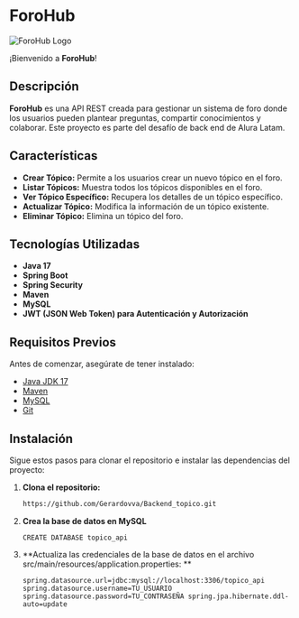 # ForoHub

![ForoHub Logo](https://your-logo-url.com/logo.png)

¡Bienvenido a **ForoHub**!

## Descripción

**ForoHub** es una API REST creada para gestionar un sistema de foro donde los usuarios pueden plantear preguntas, compartir conocimientos y colaborar. Este proyecto es parte del desafío de back end de Alura Latam.

## Características

- **Crear Tópico:** Permite a los usuarios crear un nuevo tópico en el foro.
- **Listar Tópicos:** Muestra todos los tópicos disponibles en el foro.
- **Ver Tópico Específico:** Recupera los detalles de un tópico específico.
- **Actualizar Tópico:** Modifica la información de un tópico existente.
- **Eliminar Tópico:** Elimina un tópico del foro.

## Tecnologías Utilizadas

- **Java 17**
- **Spring Boot**
- **Spring Security**
- **Maven**
- **MySQL**
- **JWT (JSON Web Token) para Autenticación y Autorización**

## Requisitos Previos

Antes de comenzar, asegúrate de tener instalado:

- [Java JDK 17](https://www.oracle.com/java/technologies/javase-jdk17-downloads.html)
- [Maven](https://maven.apache.org/download.cgi)
- [MySQL](https://dev.mysql.com/downloads/installer/)
- [Git](https://git-scm.com/downloads)

## Instalación

Sigue estos pasos para clonar el repositorio e instalar las dependencias del proyecto:

1. **Clona el repositorio:**

   ```bash
   https://github.com/Gerardovva/Backend_topico.git

2. **Crea la base de datos en MySQL**
   ```topico_api
   CREATE DATABASE topico_api
3. **Actualiza las credenciales de la base de datos en el archivo src/main/resources/application.properties: **
   ```properties
   spring.datasource.url=jdbc:mysql://localhost:3306/topico_api spring.datasource.username=TU_USUARIO spring.datasource.password=TU_CONTRASEÑA spring.jpa.hibernate.ddl-auto=update


